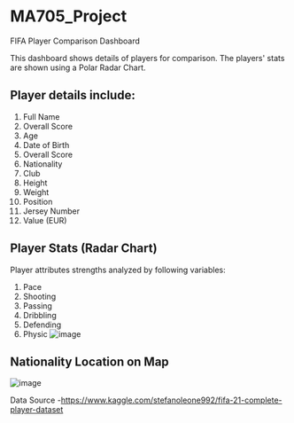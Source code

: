 # MA705_Project

FIFA Player Comparison Dashboard

This dashboard shows details of players for comparison. The players' stats are shown using a Polar Radar Chart. 

## Player details include:

1. Full Name
2. Overall Score
3. Age
4. Date of Birth
5. Overall Score
6. Nationality
7. Club
8. Height
9. Weight
10. Position
11. Jersey Number
12. Value (EUR)

## Player Stats (Radar Chart)
Player attributes strengths analyzed by following variables:
1. Pace
2. Shooting
3. Passing
4. Dribbling
5. Defending
6. Physic
![image](https://user-images.githubusercontent.com/70956177/116705762-e52e3300-a99a-11eb-9ff9-2f47611badf0.png)

## Nationality Location on Map
![image](https://user-images.githubusercontent.com/70956177/116705936-1870c200-a99b-11eb-94de-6dec23c4164f.png)


Data Source -https://www.kaggle.com/stefanoleone992/fifa-21-complete-player-dataset
